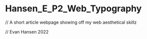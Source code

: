 # Hansen_E_P2_Web_Typography

// A short article webpage showing off my web aesthetical skillz


// Evan Hansen 2022
